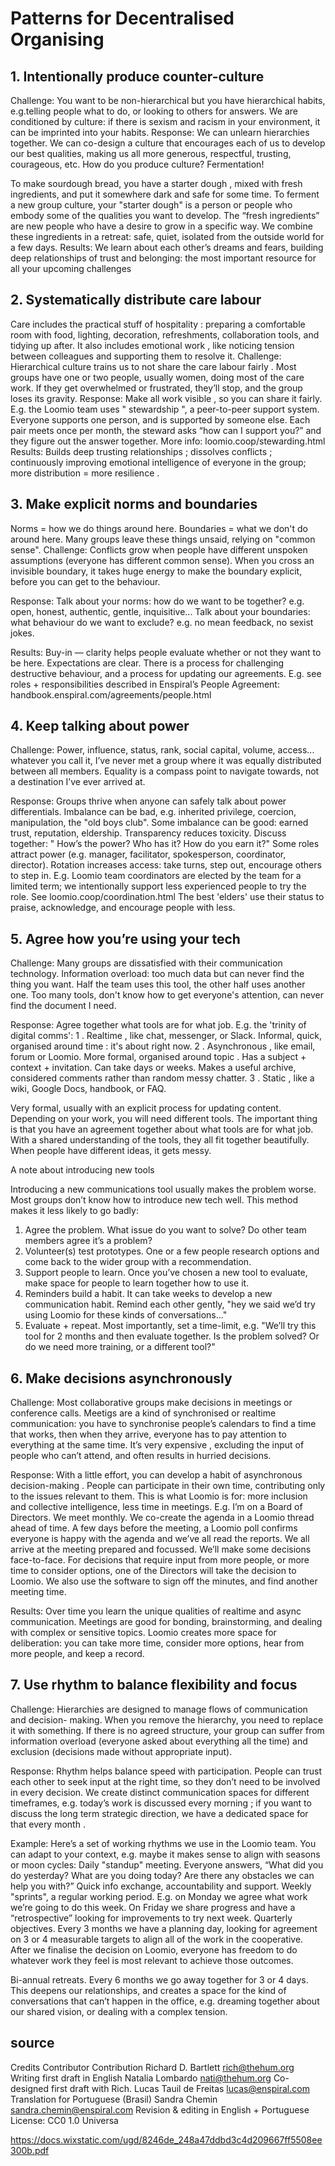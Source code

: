 # Patterns for Decentralised Organising

## 1. Intentionally produce counter-culture
Challenge: 
You want to be non-hierarchical but you have hierarchical habits, e.g.telling people what to do, or looking to others for answers. We are conditioned by culture: if there is sexism and racism in your environment,
it can be imprinted into your habits.
Response: We can unlearn hierarchies together. We can co-design a culture  that encourages each of us to develop our best qualities, making us all more generous, respectful, trusting, courageous, etc.
How do you produce culture?  Fermentation!

 To make sourdough bread, you have a  starter dough , mixed with fresh ingredients, and put it somewhere
dark and safe for some time. To ferment a new group culture, your "starter dough" is a person or people who  embody some of the qualities you want to develop. The “fresh ingredients” are  new people  who have a  desire  to grow
in a specific way. We combine these ingredients in a  retreat: safe, quiet, isolated from the outside world for a few days.
Results: We learn about each other’s  dreams and fears, building deep relationships of trust  and  belonging: the most important resource for all your upcoming challenges

## 2. Systematically distribute care labour 

Care  includes the practical stuff of hospitality : preparing a comfortable room with food, lighting, decoration, refreshments, collaboration tools, and tidying up after. It also includes emotional work , like noticing tension between colleagues and supporting them to resolve it. Challenge: Hierarchical culture trains us to not share the care labour fairly . Most groups have one or two people, usually women, doing most of the care work. If they get overwhelmed or frustrated, they’ll stop, and the group loses its gravity. Response: Make all work visible , so you can share it fairly. E.g. the Loomio team uses " stewardship ", a peer-to-peer support system. Everyone supports one person, and is supported by someone else. Each pair meets once per month, the steward asks “how can I support you?” and they figure out the answer together. More info: loomio.coop/stewarding.html Results: Builds deep trusting relationships ; dissolves conflicts ; continuously improving emotional intelligence  of everyone in the group; more distribution = more resilience .


## 3. Make explicit norms and boundaries
Norms = how we do things around here. 
Boundaries = what we don't do around here. Many groups leave these things unsaid, relying on "common sense".
Challenge: Conflicts grow when people have different unspoken assumptions (everyone has different common sense). When you cross an invisible boundary, it takes huge energy to make the boundary explicit, before you can get to the
behaviour.

Response: Talk about your norms:  how do we want to be together?  e.g. open, honest, authentic, gentle, inquisitive... Talk about your boundaries:  what behaviour do we want to exclude?  e.g. no mean feedback, no sexist jokes. 

Results: Buy-in  — clarity helps people evaluate whether or not they want to be here. Expectations are clear. There is a process for challenging destructive behaviour, and a process for updating our agreements. E.g. see roles + responsibilities described in Enspiral’s People Agreement: handbook.enspiral.com/agreements/people.html 

## 4. Keep talking about power 

Challenge: Power, influence, status, rank, social capital, volume, access... whatever you call it, I’ve never met a group where it was equally distributed between all members. Equality is a compass point to navigate towards, not a destination I’ve ever arrived at. 

Response: Groups thrive when anyone can safely talk about power differentials. Imbalance can be bad, e.g. inherited privilege, coercion, manipulation, the "old boys club". Some imbalance can be good: earned trust, reputation, eldership. Transparency reduces toxicity. Discuss together: " How’s the power?  Who has it? How do you earn it?" Some roles attract power (e.g. manager, facilitator, spokesperson, coordinator, director). Rotation increases access: take turns, step out, encourage others to step in. E.g. Loomio team coordinators are elected by the team for a limited term; we intentionally support less experienced people to try the role. See loomio.coop/coordination.html The best 'elders' use their status to praise, acknowledge, and encourage people with less. 

## 5. Agree how you’re using your tech 

Challenge: Many groups are dissatisfied with their communication technology. Information overload: too much data but can never find the thing you want. Half the team uses this tool, the other half uses another one. Too many tools, don't know how to get everyone's attention, can never find the document I need. 

Response: Agree together what tools are for what job. E.g. the 'trinity of digital comms': 1 .  Realtime , like chat, messenger, or Slack. Informal, quick, organised around  time : it's about right now. 2 .  Asynchronous , like email, forum or Loomio. More formal, organised around  topic . Has a subject + context + invitation. Can take days or weeks. Makes a useful archive, considered comments rather than random messy chatter. 3 .  Static , like a wiki, Google Docs, handbook, or FAQ. 

Very formal, usually with an explicit process for updating content. Depending on your work, you will need different tools. The important thing is that you have an agreement together about what tools are for what job. With a shared understanding of the tools, they all fit together beautifully. When people have different ideas, it gets messy. 

A note about introducing new tools 

Introducing a new communications tool usually makes the problem worse. Most groups don’t know how to introduce new tech well. This method makes it less likely to go badly: 
1.  Agree the problem.  What issue do you want to solve? Do other team members agree it’s a problem? 
2.  Volunteer(s) test prototypes.  One or a few people research options and come back to the wider group with a recommendation. 
3.  Support people to learn.  Once you’ve chosen a new tool to evaluate, make space for people to learn together how to use it. 
4.  Reminders build a habit.  It can take weeks to develop a new communication habit. Remind each other gently, "hey we said we’d try using Loomio for these kinds of conversations..." 
5.  Evaluate + repeat.  Most importantly, set a time-limit, e.g. "We’ll try this tool for 2 months and then evaluate together. Is the problem solved? Or do we need more training, or a different tool?" 

## 6. Make decisions asynchronously 

Challenge: Most collaborative groups make decisions in meetings or conference calls. Meetigs are a kind of  synchronised  or  realtime  communication: you have to synchronise people’s calendars to find a time that works, then when they arrive, everyone has to pay attention to everything at the same time. It’s very  expensive ,  excluding  the input of people who can’t attend, and often results in  hurried  decisions. 

Response: With a little effort, you can develop a habit of  asynchronous decision-making . People can participate in their own time, contributing only to the issues relevant to them. This is what  Loomio  is for: more inclusion and collective intelligence, less time in meetings. E.g. I’m on a Board of Directors. We meet monthly. We co-create the agenda in a Loomio thread ahead of time. A few days before the meeting, a Loomio poll confirms everyone is happy with the agenda and we’ve all read the reports. We all arrive at the meeting prepared and focussed. We’ll make some decisions face-to-face. For decisions that require input from more people, or more time to consider options, one of the Directors will take the decision to Loomio. We also use the software to sign off the minutes, and find another meeting time. 

Results: Over time you learn the unique qualities of realtime and async communication. Meetings are good for bonding, brainstorming, and dealing with complex or sensitive topics. Loomio creates more space for deliberation: you can take more time, consider more options, hear from more people, and keep a record. 

## 7. Use rhythm to balance flexibility and focus 

Challenge: Hierarchies are designed to manage flows of communication and decision- making. When you remove the hierarchy, you need to replace it with something. If there is no agreed structure, your group can suffer from information overload (everyone asked about everything all the time) and exclusion (decisions made without appropriate input). 

Response: Rhythm helps balance  speed  with  participation.  People can trust each other to seek input at the right time, so they don’t need to be involved in every decision. We create distinct communication spaces for different timeframes, e.g. today’s work is discussed  every morning ; if you want to discuss the long term strategic direction, we have a dedicated space for that  every month . 

Example: Here’s a set of working rhythms we use in the Loomio team. You can adapt to your context, e.g. maybe it makes sense to align with seasons or moon cycles: Daily  "standup" meeting. Everyone answers, “What did you do yesterday? What are you doing today? Are there any obstacles we can help you with?” Quick info exchange, accountability and support. Weekly  "sprints", a regular working period. E.g. on Monday we agree what work we’re going to do this week. On Friday we share progress and have a “retrospective” looking for improvements to try next week.
Quarterly objectives. Every 3 months we have a planning day, looking for agreement on 3 or 4 measurable targets to align all of the work in the cooperative. After we finalise the decision on Loomio, everyone has freedom to do whatever work they feel is most relevant to achieve those outcomes.

Bi-annual retreats. Every 6 months we go away together for 3 or 4 days. This deepens our relationships, and creates a space for the kind of conversations that can’t happen in the office, e.g. dreaming together about our shared vision, or dealing with a complex tension.

## source

Credits Contributor Contribution
Richard D. Bartlett
rich@thehum.org
Writing first draft in English
Natalia Lombardo
nati@thehum.org
Co-designed first draft with Rich.
Lucas Tauil de Freitas
lucas@enspiral.com
Translation for Portuguese (Brasil)
Sandra Chemin
sandra.chemin@enspiral.com
Revision & editing in English + Portuguese
License: 
CC0 1.0 Universa

https://docs.wixstatic.com/ugd/8246de_248a47ddbd3c4d209667ff5508ee300b.pdf
